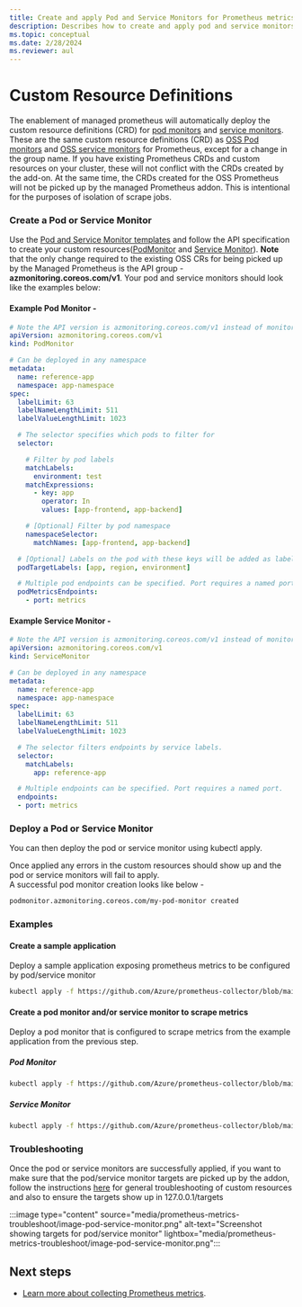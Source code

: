 ```yaml
---
title: Create and apply Pod and Service Monitors for Prometheus metrics in Azure Monitor
description: Describes how to create and apply pod and service monitors to scrape Prometheus metrics in Azure Monitor to Kubernetes cluster.
ms.topic: conceptual
ms.date: 2/28/2024
ms.reviewer: aul
---
```

# Custom Resource Definitions
The enablement of managed prometheus will automatically deploy the custom resource definitions (CRD) for [pod monitors](https://github.com/Azure/prometheus-collector/blob/main/otelcollector/deploy/addon-chart/azure-monitor-metrics-addon/templates/ama-metrics-podmonitor-crd.yaml) and [service monitors](https://github.com/Azure/prometheus-collector/blob/main/otelcollector/deploy/addon-chart/azure-monitor-metrics-addon/templates/ama-metrics-servicemonitor-crd.yaml). These are the same custom resource definitions (CRD) as [OSS Pod monitors](https://github.com/prometheus-operator/prometheus-operator/blob/main/Documentation/api.md#monitoring.coreos.com/v1.PodMonitor) and [OSS service monitors](https://github.com/prometheus-operator/prometheus-operator/blob/main/Documentation/api.md#monitoring.coreos.com/v1.ServiceMonitor) for Prometheus, except for a change in the group name. If you have existing Prometheus CRDs and custom resources on your cluster, these will not conflict with the CRDs created by the add-on. At the same time, the CRDs created for the OSS Prometheus will not be picked up by the managed Prometheus addon. This is intentional for the purposes of isolation of scrape jobs.

### Create a Pod or Service Monitor
Use the [Pod and Service Monitor templates](https://github.com/Azure/prometheus-collector/tree/main/otelcollector/customresources) and follow the API specification to create your custom resources([PodMonitor](https://github.com/prometheus-operator/prometheus-operator/blob/main/Documentation/api.md#podmonitor) and [Service Monitor](https://github.com/prometheus-operator/prometheus-operator/blob/main/Documentation/api.md#monitoring.coreos.com/v1.ServiceMonitor)). **Note** that the only change required to the existing OSS CRs for being picked up by the Managed Prometheus is the API group - **azmonitoring.coreos.com/v1**.
Your pod and service monitors should look like the examples below:

#### Example Pod Monitor -

```yaml
# Note the API version is azmonitoring.coreos.com/v1 instead of monitoring.coreos.com/v1
apiVersion: azmonitoring.coreos.com/v1
kind: PodMonitor

# Can be deployed in any namespace
metadata:
  name: reference-app
  namespace: app-namespace
spec:
  labelLimit: 63
  labelNameLengthLimit: 511
  labelValueLengthLimit: 1023

  # The selector specifies which pods to filter for
  selector:

    # Filter by pod labels
    matchLabels:
      environment: test
    matchExpressions:
      - key: app
        operator: In
        values: [app-frontend, app-backend]

    # [Optional] Filter by pod namespace
    namespaceSelector:
      matchNames: [app-frontend, app-backend]

  # [Optional] Labels on the pod with these keys will be added as labels to each metric scraped
  podTargetLabels: [app, region, environment]

  # Multiple pod endpoints can be specified. Port requires a named port.
  podMetricsEndpoints:
    - port: metrics
```
#### Example Service Monitor - 
```yaml
# Note the API version is azmonitoring.coreos.com/v1 instead of monitoring.coreos.com/v1
apiVersion: azmonitoring.coreos.com/v1
kind: ServiceMonitor

# Can be deployed in any namespace
metadata:
  name: reference-app
  namespace: app-namespace
spec:
  labelLimit: 63
  labelNameLengthLimit: 511
  labelValueLengthLimit: 1023

  # The selector filters endpoints by service labels.
  selector:
    matchLabels:
      app: reference-app

  # Multiple endpoints can be specified. Port requires a named port.
  endpoints:
  - port: metrics
```

### Deploy a Pod or Service Monitor
You can then deploy the pod or service monitor using kubectl apply.


Once applied any errors in the custom resources should show up and the pod or service monitors will fail to apply.  
A successful pod monitor creation looks like below - 
```bash
podmonitor.azmonitoring.coreos.com/my-pod-monitor created
```

### Examples
#### Create a sample application
Deploy a sample application exposing prometheus metrics to be configured by pod/service monitor

```bash
kubectl apply -f https://github.com/Azure/prometheus-collector/blob/main/internal/referenceapp/prometheus-reference-app.yaml
```

#### Create a pod monitor and/or service monitor to scrape metrics 
Deploy a pod monitor that is configured to scrape metrics from the example application from the previous step.

##### Pod Monitor
```bash
kubectl apply -f https://github.com/Azure/prometheus-collector/blob/main/otelcollector/deploy/example-custom-resources/pod-monitor/pod-monitor-reference-app.yaml
```

##### Service Monitor
```bash
kubectl apply -f https://github.com/Azure/prometheus-collector/blob/main/otelcollector/deploy/example-custom-resources/service-monitor/service-monitor-reference-app.yaml
```

### Troubleshooting
Once the pod or service monitors are successfully applied, if you want to make sure that the pod/service monitor targets are picked up by the addon, follow the instructions [here](prometheus-metrics-troubleshoot.md#prometheus-interface) for general troubleshooting of custom resources and also to ensure the targets show up in 127.0.0.1/targets

  :::image type="content" source="media/prometheus-metrics-troubleshoot/image-pod-service-monitor.png" alt-text="Screenshot showing targets for pod/service monitor" lightbox="media/prometheus-metrics-troubleshoot/image-pod-service-monitor.png":::

## Next steps

- [Learn more about collecting Prometheus metrics](../essentials/prometheus-metrics-overview.md).
